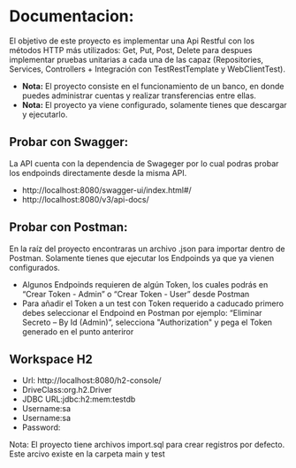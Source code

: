 # Documentacion:
El objetivo de este proyecto es implementar una Api Restful con los métodos HTTP más utilizados: Get, Put, Post, Delete para despues implementar pruebas unitarias a cada una de las capaz (Repositories, Services, Controllers + Integración con TestRestTemplate y WebClientTest).

+ **Nota:** El proyecto consiste en el funcionamiento de un banco, en donde puedes administrar cuentas y realizar transferencias entre ellas.
+ **Nota:** El proyecto ya viene configurado, solamente tienes que descargar y ejecutarlo.


## Probar con Swagger:
La API cuenta con la dependencia de Swageger por lo cual podras probar los endpoinds directamente desde la misma API.
+ http://localhost:8080/swagger-ui/index.html#/
+ http://localhost:8080/v3/api-docs/

## Probar con Postman:
En la raíz del proyecto encontraras un archivo .json para importar dentro de Postman. Solamente tienes que ejecutar los Endpoinds ya que ya vienen configurados.
+ Algunos Endpoinds requieren de algún Token, los cuales podrás en “Crear Token - Admin” o “Crear Token - User” desde Postman
+ Para añadir el Token a un test con Token requerido a caducado  primero debes seleccionar el Endpoind en Postman por ejemplo: “Eliminar Secreto – By Id (Admin)”, selecciona "Authorization" y pega el Token generado en el punto anteriror



## Workspace H2
+ Url: http://localhost:8080/h2-console/
+ DriveClass:org.h2.Driver
+ JDBC URL:jdbc:h2:mem:testdb
+ Username:sa
+ Username:sa
+ Password:

Nota: El proyecto tiene archivos import.sql para crear registros por defecto. Este arcivo existe en la carpeta main y test

